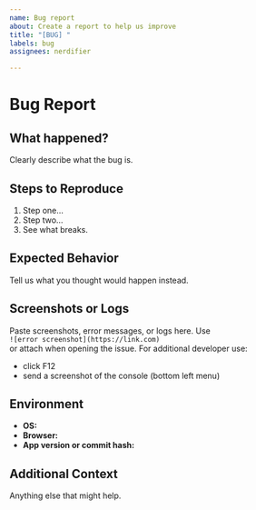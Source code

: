 ```yaml
---
name: Bug report
about: Create a report to help us improve
title: "[BUG] "
labels: bug
assignees: nerdifier

---
```


# Bug Report

## What happened?  
Clearly describe what the bug is.

## Steps to Reproduce  
1. Step one…  
2. Step two…  
3. See what breaks.

## Expected Behavior  
Tell us what you thought would happen instead.

## Screenshots or Logs
Paste screenshots, error messages, or logs here. Use  
`![error screenshot](https://link.com)`  
or attach when opening the issue.
For additional developer use:
- click F12
- send a screenshot of the console (bottom left menu)

## Environment  
- **OS:**  
- **Browser:**  
- **App version or commit hash:**  

## Additional Context  
Anything else that might help.
